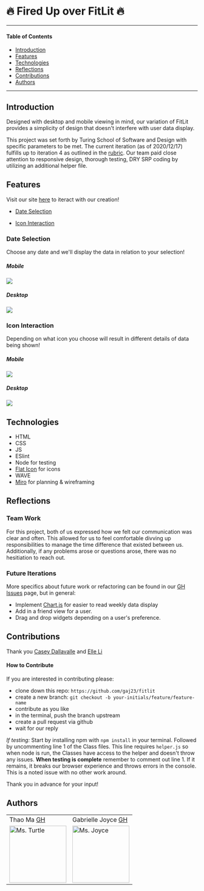# 🔥 Fired Up over FitLit 🔥
---
#### Table of Contents
- [Introduction](#Introduction)
- [Features](#Features)
- [Technologies](#Techologies)
- [Reflections](#Reflections)
- [Contributions](#Contributions)
- [Authors](#Authors)
---
## Introduction

Designed with desktop and mobile viewing in mind, our variation of FitLit provides a simplicity of design that doesn't interfere with user data display.

This project was set forth by Turing School of Software and Design with specific parameters to be met. The current iteration (as of 2020/12/17) fulfills up to iteration 4 as outlined in the [rubric](https://frontend.turing.io/projects/fitlit.html). Our team paid close attention to responsive design, thorough testing, DRY SRP coding by utilizing an additional helper file.

## Features
Visit our site [here](https://gaj23.github.io/fitlit/) to iteract with our creation!
- [Date Selection](#Date-Selection)

- [Icon Interaction](#Icon-Interaction)

### Date Selection
Choose any date and we'll display the data in relation to your selection!
##### Mobile
<img src="https://media.giphy.com/media/R9LqtyD4y4D2LsVWiB/giphy.gif">

##### Desktop
<img src="https://media.giphy.com/media/P97psezJ3OOc44DNMk/giphy.gif">

### Icon Interaction
Depending on what icon you choose will result in different details of data being shown!
##### Mobile
<img src="https://media.giphy.com/media/A3rm9A0BzZs2zlBckQ/giphy.gif">

##### Desktop
<img src="https://media.giphy.com/media/yCU2kOyvbAm5Z6mnYf/giphy.gif">

## Technologies
- HTML
- CSS
- JS
- ESlint
- Node for testing
- [Flat Icon](https://www.flaticon.com/) for icons
- WAVE
- [Miro](https://miro.com/app/board/o9J_lcUjW6U=/) for planning & wireframing

## Reflections

### Team Work
For this project, both of us expressed how we felt our communication was clear and often. This allowed for us to feel comfortable divving up responsibilities to manage the time difference that existed between us. Additionally, if any problems arose or questions arose, there was no hesitiation to reach out.

### Future Iterations

More specifics about future work or refactoring can be found in our [GH Issues](https://github.com/gaj23/fitlit/issues) page, but in general:
- Implement [Chart.js](https://www.npmjs.com/package/chart.js) for easier to read weekly data display
- Add in a friend view for a user.
- Drag and drop widgets depending on a user's preference.

## Contributions

Thank you <a href="https://github.com/cbdallavalle">Casey Dallavalle</a> and <a href="https://github.com/Elle624">Elle Li</a>

#### How to Contribute
If you are interested in contributing please:
- clone down this repo: `https://github.com/gaj23/fitlit`
- create a new branch: `git checkout -b your-initials/feature/feature-name`
- contribute as you like
- in the terminal, push the branch upstream
- create a pull request via github
- wait for our reply

*If testing:*
Start by installing npm with `npm install` in your terminal. Followed by uncommenting line 1 of the Class files. This line requires `helper.js` so when node is run, the Classes have access to the helper and doesn't throw any issues. __When testing is complete__ remember to comment out line 1. If it remains, it breaks our browser experience and throws errors in the console.
This is a noted issue with no other work around.

Thank you in advance for your input!

## Authors
<table>
    <tr>
        <td> Thao Ma <a href="https://github.com/thaomonster">GH</td>
        <td> Gabrielle Joyce <a href="https://github.com/gaj23">GH</td>
    </tr>
<td><img src="https://avatars3.githubusercontent.com/u/67611512?s=400&u=ef3bac38d4f7d6d8a899d26ce1f0eb169f11bb9b&v=4" alt="Ms. Turtle"
 width="150" height="auto" /></td>
 <td><img src="https://avatars1.githubusercontent.com/u/68332132?s=460&u=a54dd9d3eede7c5ae0704846c510001c89dc88f7&v=4" alt="Ms. Joyce"
 width="150" height="auto" /></td>
</table>

